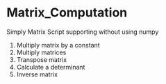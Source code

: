 # Matrix_Computation
Simply Matrix Script supporting without using numpy
  1. Multiply matrix by a constant
  2. Multiply matrices
  3. Transpose matrix
  4. Calculate a determinant
  5. Inverse matrix
